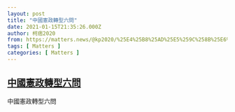 ```yaml
---
layout: post
title: "中國憲政轉型六問"
date: 2021-01-15T21:35:26.000Z
author: 柯痞2020
from: https://matters.news/@kp2020/%25E4%25B8%25AD%25E5%259C%258B%25E6%2586%25B2%25E6%2594%25BF%25E8%25BD%2589%25E5%259E%258B%25E5%2585%25AD%25E5%2595%258F-bafyreieyqadxahcjo23vlzjclj5odfbieelbyy3ud4m5gtim4psofbvssa
tags: [ Matters ]
categories: [ Matters ]
---
```

<!--1610746526000-->
[中國憲政轉型六問](https://matters.news/@kp2020/%25E4%25B8%25AD%25E5%259C%258B%25E6%2586%25B2%25E6%2594%25BF%25E8%25BD%2589%25E5%259E%258B%25E5%2585%25AD%25E5%2595%258F-bafyreieyqadxahcjo23vlzjclj5odfbieelbyy3ud4m5gtim4psofbvssa)
------

<div>
中國憲政轉型六問
</div>
